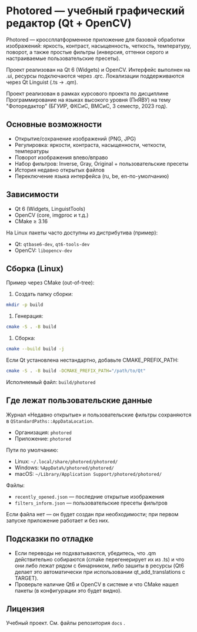 # Photored — учебный графический редактор (Qt + OpenCV)

Photored — кроссплатформенное приложение для базовой обработки изображений: яркость, контраст, насыщенность, четкость, температуру, поворот, а также простые фильтры (инверсия, оттенки серого и настраиваемые пользовательские пресеты).

Проект реализован на Qt 6 (Widgets) и OpenCV. Интерфейс выполнен на .ui, ресурсы подключаются через .qrc. Локализации поддерживаются через Qt Linguist (.ts → .qm).

Проект реализован в рамках курсового проекта по дисциплине Программирование на языках высокого уровня (ПнЯВУ) на тему "Фоторедактор" (БГУИР, ФКСиС, ВМСиС, 3 семестр, 2023 год).

## Основные возможности

- Открытие/сохранение изображений (PNG, JPG)
- Регулировка: яркости, контраста, насыщенности, четкости, температуры
- Поворот изображения влево/вправо
- Набор фильтров: Inverse, Gray, Original + пользовательские пресеты
- История недавно открытых файлов
- Переключение языка интерфейса (ru, be, en-по-умолчанию)

## Зависимости

- Qt 6 (Widgets, LinguistTools)
- OpenCV (core, imgproc и т.д.)
- CMake ≥ 3.16

На Linux пакеты часто доступны из дистрибутива (пример):

- Qt: `qtbase6-dev`, `qt6-tools-dev`
- OpenCV: `libopencv-dev`

## Сборка (Linux)

Пример через CMake (out-of-tree):

1. Создать папку сборки:

```bash
mkdir -p build
```

1. Генерация:

```bash
cmake -S . -B build
```

1. Сборка:

```bash
cmake --build build -j
```

Если Qt установлена нестандартно, добавьте CMAKE_PREFIX_PATH:

```bash
cmake -S . -B build -DCMAKE_PREFIX_PATH="/path/to/Qt"
```

Исполняемый файл: `build/photored`

## Где лежат пользовательские данные

Журнал «Недавно открытые» и пользовательские фильтры сохраняются в
`QStandardPaths::AppDataLocation`.

- Организация: `photored`
- Приложение: `photored`

Пути по умолчанию:

- Linux: `~/.local/share/photored/photored/`
- Windows: `%AppData%/photored/photored/`
- macOS: `~/Library/Application Support/photored/photored/`

Файлы:

- `recently_opened.json` — последние открытые изображения
- `filters_inform.json` — пользовательские пресеты фильтров

Если файла нет — он будет создан при необходимости; при первом запуске приложение работает и без них.

## Подсказки по отладке

- Если переводы не подхватываются, убедитесь, что .qm действительно собираются (cmake перегенерирует их из .ts) и что они либо лежат рядом с бинарником, либо зашиты в ресурсы (Qt6 делает это автоматически при использовании qt_add_translations с TARGET).
- Проверьте наличие Qt6 и OpenCV в системе и что CMake нашел пакеты (в конфигурации это будет видно).

## Лицензия

Учебный проект. См. файлы репозитория `docs` .
